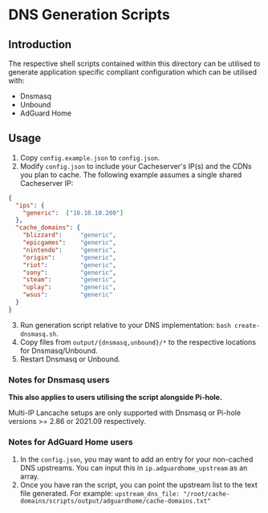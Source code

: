 # DNS Generation Scripts

## Introduction

The respective shell scripts contained within this directory can be utilised to generate application specific compliant
configuration which can be utilised with:

* Dnsmasq
* Unbound
* AdGuard Home

## Usage

1. Copy `config.example.json` to `config.json`.
2. Modify `config.json` to include your Cacheserver's IP(s) and the CDNs you plan to cache.
   The following example assumes a single shared Cacheserver IP:
```json
{
  "ips": {
    "generic":	["10.10.10.200"]
  },
  "cache_domains": {
    "blizzard":     "generic",
    "epicgames":    "generic",
    "nintendo":     "generic",
    "origin":       "generic",
    "riot":         "generic",
    "sony":         "generic",
    "steam":        "generic",
    "uplay":        "generic",
    "wsus":         "generic"
  }
}
```
3. Run generation script relative to your DNS implementation: `bash create-dnsmasq.sh`.
4. Copy files from `output/{dnsmasq,unbound}/*` to the respective locations for Dnsmasq/Unbound.
5. Restart Dnsmasq or Unbound.

### Notes for Dnsmasq users

**This also applies to users utilising the script alongside Pi-hole.**

Multi-IP Lancache setups are only supported with Dnsmasq or Pi-hole versions >= 2.86 or 2021.09 respectively.

### Notes for AdGuard Home users

1. In the `config.json`, you may want to add an entry for your non-cached DNS upstreams. You can input this in `ip.adguardhome_upstream` as an array.
2. Once you have ran the script, you can point the upstream list to the text file generated. For example: `upstream_dns_file: "/root/cache-domains/scripts/output/adguardhome/cache-domains.txt"`